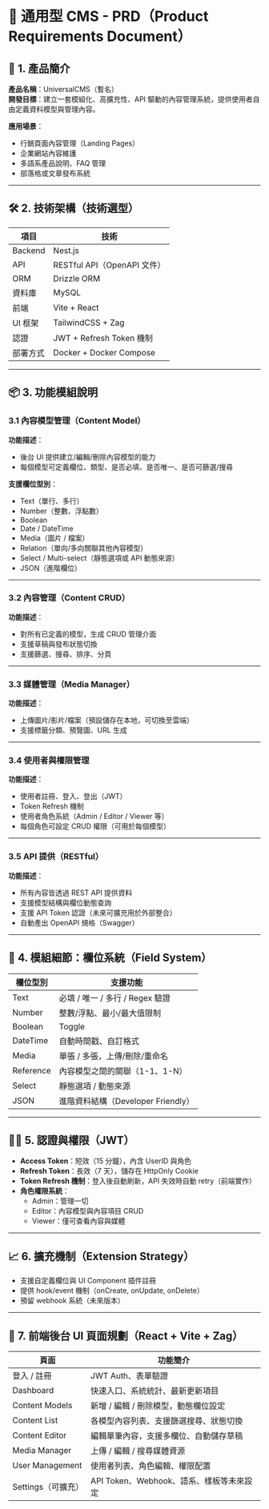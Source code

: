 # 📄 通用型 CMS - PRD（Product Requirements Document）

## 🧾 1. 產品簡介

**產品名稱**：UniversalCMS（暫名）  
**開發目標**：建立一套模組化、高擴充性、API 驅動的內容管理系統，提供使用者自由定義資料模型與管理內容。  

**應用場景**：

- 行銷頁面內容管理（Landing Pages）
- 企業網站內容維護
- 多語系產品說明、FAQ 管理
- 部落格或文章發布系統

---

## 🛠️ 2. 技術架構（技術選型）

| 項目         | 技術                          |
|--------------|------------------------------|
| Backend      | Nest.js                      |
| API          | RESTful API（OpenAPI 文件）   |
| ORM          | Drizzle ORM                  |
| 資料庫        | MySQL                        |
| 前端          | Vite + React                 |
| UI 框架       | TailwindCSS + Zag            |
| 認證          | JWT + Refresh Token 機制     |
| 部署方式       | Docker + Docker Compose     |

---

## 📦 3. 功能模組說明

### 3.1 內容模型管理（Content Model）

**功能描述**：

- 後台 UI 提供建立/編輯/刪除內容模型的能力
- 每個模型可定義欄位、類型、是否必填、是否唯一、是否可篩選/搜尋

**支援欄位型別**：

- Text（單行、多行）
- Number（整數、浮點數）
- Boolean
- Date / DateTime
- Media（圖片 / 檔案）
- Relation（單向/多向關聯其他內容模型）
- Select / Multi-select（靜態選項或 API 動態來源）
- JSON（進階欄位）

---

### 3.2 內容管理（Content CRUD）

**功能描述**：

- 對所有已定義的模型，生成 CRUD 管理介面
- 支援草稿與發布狀態切換
- 支援篩選、搜尋、排序、分頁

---

### 3.3 媒體管理（Media Manager）

**功能描述**：

- 上傳圖片/影片/檔案（預設儲存在本地，可切換至雲端）
- 支援標籤分類、預覽圖、URL 生成

---

### 3.4 使用者與權限管理

**功能描述**：

- 使用者註冊、登入、登出（JWT）
- Token Refresh 機制
- 使用者角色系統（Admin / Editor / Viewer 等）
- 每個角色可設定 CRUD 權限（可用於每個模型）

---

### 3.5 API 提供（RESTful）

**功能描述**：

- 所有內容皆透過 REST API 提供資料
- 支援模型結構與欄位動態查詢
- 支援 API Token 認證（未來可擴充用於外部整合）
- 自動產出 OpenAPI 規格（Swagger）

---

## 🧩 4. 模組細節：欄位系統（Field System）

| 欄位型別    | 支援功能                     |
|-------------|------------------------------|
| Text        | 必填 / 唯一 / 多行 / Regex 驗證 |
| Number      | 整數/浮點、最小/最大值限制     |
| Boolean     | Toggle                        |
| DateTime    | 自動時間戳、自訂格式           |
| Media       | 單張 / 多張，上傳/刪除/重命名   |
| Reference   | 內容模型之間的關聯（1-1、1-N）   |
| Select      | 靜態選項 / 動態來源            |
| JSON        | 進階資料結構（Developer Friendly） |

---

## 🧑‍💻 5. 認證與權限（JWT）

- **Access Token**：短效（15 分鐘），內含 UserID 與角色
- **Refresh Token**：長效（7 天），儲存在 HttpOnly Cookie
- **Token Refresh 機制**：登入後自動刷新，API 失效時自動 retry（前端實作）
- **角色權限系統**：
  - Admin：管理一切
  - Editor：內容模型與內容項目 CRUD
  - Viewer：僅可查看內容與媒體

---

## 📈 6. 擴充機制（Extension Strategy）

- 支援自定義欄位與 UI Component 插件註冊
- 提供 hook/event 機制（onCreate, onUpdate, onDelete）
- 預留 webhook 系統（未來版本）

---

## 📂 7. 前端後台 UI 頁面規劃（React + Vite + Zag）

| 頁面              | 功能簡介                             |
|-------------------|--------------------------------------|
| 登入 / 註冊        | JWT Auth、表單驗證                     |
| Dashboard          | 快速入口、系統統計、最新更新項目         |
| Content Models     | 新增 / 編輯 / 刪除模型，動態欄位設定      |
| Content List       | 各模型內容列表、支援篩選搜尋、狀態切換    |
| Content Editor     | 編輯單筆內容，支援多欄位、自動儲存草稿     |
| Media Manager      | 上傳 / 編輯 / 搜尋媒體資源               |
| User Management    | 使用者列表、角色編輯、權限配置            |
| Settings（可擴充） | API Token、Webhook、語系、樣板等未來設定 |
